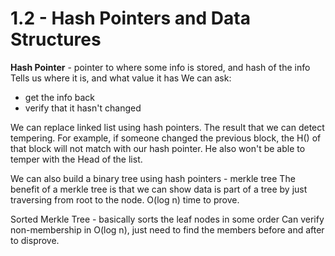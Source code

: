 # 1.2 - Hash Pointers and Data Structures

**Hash Pointer** - pointer to where some info is stored, and hash of the info
Tells us where it is, and what value it has
We can ask:

- get the info back
- verify that it hasn't changed

We can replace linked list using hash pointers. The result that we can detect tempering.
For example, if someone changed the previous block, the H() of that block will not match with our hash pointer.
He also won't be able to temper with the Head of the list.

We can also build a binary tree using hash pointers - merkle tree
The benefit of a merkle tree is that we can show data is part of a tree by just traversing from root to the node. O(log n) time to prove.

Sorted Merkle Tree - basically sorts the leaf nodes in some order
Can verify non-membership in O(log n), just need to find the members before and after to disprove.
